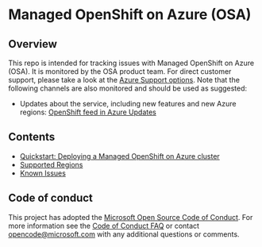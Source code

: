 # Managed OpenShift on Azure (OSA)

## Overview

This repo is intended for tracking issues with Managed OpenShift on Azure (OSA). It is monitored by the OSA product team. For direct customer support, please take a look at the [Azure Support options](https://azure.microsoft.com/support/options/). Note that the following channels are also monitored and should be used as suggested:

- Updates about the service, including new features and new Azure regions: [OpenShift feed in Azure Updates](https://azure.microsoft.com/updates/?product=kubernetes-service)

## Contents

- [Quickstart: Deploying a Managed OpenShift on Azure cluster](/docs/openshift-on-azure-walkthrough.md)
- [Supported Regions](/docs/supported-regions.md)
- [Known Issues](/docs/known-issues.md)

## Code of conduct

This project has adopted the [Microsoft Open Source Code of Conduct](https://opensource.microsoft.com/codeofconduct/). For more information see the [Code of Conduct FAQ](https://opensource.microsoft.com/codeofconduct/faq) or contact [opencode@microsoft.com](mailto:opencode@microsoft.com) with any additional questions or comments.
